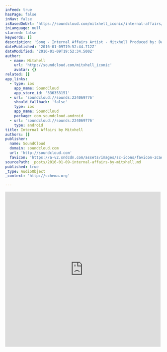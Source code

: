 ```yaml
---
inFeed: true
hasPage: false
inNav: false
isBasedOnUrl: 'https://soundcloud.com/mitxhell_iconic/internal-affairs/recommended'
inLanguage: null
starred: false
keywords: []
description: 'Song - Internal Affairs Artist - Mitxhell Produced by: Dank The Producer Recorded @ - Iconic Studios Copyright Iconic Entertainment Records'
datePublished: '2016-01-09T19:52:44.712Z'
dateModified: '2016-01-09T19:52:34.500Z'
author:
  - name: Mitxhell
    url: 'http://soundcloud.com/mitxhell_iconic'
    avatar: {}
related: []
app_links:
  - type: ios
    app_name: SoundCloud
    app_store_id: '336353151'
  - url: 'soundcloud://sounds:224069776'
    should_fallback: 'false'
    type: ios
    app_name: SoundCloud
    package: com.soundcloud.android
  - url: 'soundcloud://sounds:224069776'
    type: android
title: Internal Affairs by Mitxhell
authors: []
publisher:
  name: SoundCloud
  domain: soundcloud.com
  url: 'http://soundcloud.com'
  favicon: 'https://a-v2.sndcdn.com/assets/images/sc-icons/favicon-2cadd14b.ico'
sourcePath: _posts/2016-01-09-internal-affairs-by-mitxhell.md
published: true
_type: AudioObject
_context: 'http://schema.org'

---
```

<iframe src="https://cdn.embedly.com/widgets/media.html?src=https%3A%2F%2Fw.soundcloud.com%2Fplayer%2F%3Fvisual%3Dtrue%26url%3Dhttp%253A%252F%252Fapi.soundcloud.com%252Ftracks%252F224069776%26show_artwork%3Dtrue%26secret_token%3Drecommended&amp;url=https%3A%2F%2Fsoundcloud.com%2Fmitxhell_iconic%2Finternal-affairs%2Frecommended&amp;image=http%3A%2F%2Fi1.sndcdn.com%2Fartworks-000129743511-u95rts-t500x500.jpg&amp;key=b7d04c9b404c499eba89ee7072e1c4f7&amp;type=text%2Fhtml&amp;schema=soundcloud" width="500" height="500" scrolling="no" frameborder="0" allowfullscreen="allowfullscreen" style=""></iframe>